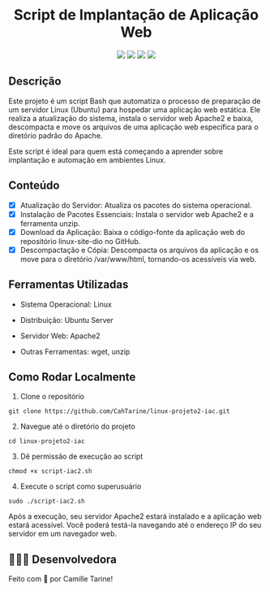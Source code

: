 <h1 align=center>Script de Implantação de Aplicação Web</h1>

<p align="center">
<img src="https://img.shields.io/badge/status-concluido-purple?style=for-the-badge" />
<img src="https://img.shields.io/badge/Ubuntu-E95420.svg?style=for-the-badge&logo=Ubuntu&logoColor=white" />
<img src="https://img.shields.io/badge/Linux-FCC624.svg?style=for-the-badge&logo=Linux&logoColor=black" />
<img src="https://img.shields.io/badge/Apache-D22128.svg?style=for-the-badge&logo=Apache&logoColor=white" />
</p>

##
## Descrição
Este projeto é um script Bash que automatiza o processo de preparação de um servidor Linux (Ubuntu) para hospedar uma aplicação web estática. Ele realiza a atualização do sistema, instala o servidor web Apache2 e baixa, descompacta e move os arquivos de uma aplicação web específica para o diretório padrão do Apache.

Este script é ideal para quem está começando a aprender sobre implantação e automação em ambientes Linux.
##
## Conteúdo

- [x] Atualização do Servidor: Atualiza os pacotes do sistema operacional.
- [x] Instalação de Pacotes Essenciais: Instala o servidor web Apache2 e a ferramenta unzip.
- [x] Download da Aplicação: Baixa o código-fonte da aplicação web do repositório linux-site-dio no GitHub.
- [x] Descompactação e Cópia: Descompacta os arquivos da aplicação e os move para o diretório /var/www/html, tornando-os acessíveis via web.

##
## Ferramentas Utilizadas
- Sistema Operacional: Linux

- Distribuição: Ubuntu Server

- Servidor Web: Apache2

- Outras Ferramentas: wget, unzip
##
## Como Rodar Localmente

1. Clone o repositório
```
git clone https://github.com/CahTarine/linux-projeto2-iac.git
```
2. Navegue até o diretório do projeto
```
cd linux-projeto2-iac
```
3. Dê permissão de execução ao script
```
chmod +x script-iac2.sh
```
4. Execute o script como superusuário
```
sudo ./script-iac2.sh
```
Após a execução, seu servidor Apache2 estará instalado e a aplicação web estará acessível. Você poderá testá-la navegando até o endereço IP do seu servidor em um navegador web.
##
## 👩🏻‍💻 Desenvolvedora

Feito com 💜 por Camille Tarine!
